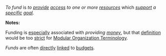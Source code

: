 *To fund* is *to [provide](https://github.com/gcassel/Modular-Organization-Terminology/blob/master/terms/provide.md) [access](https://github.com/gcassel/Modular-Organization-Terminology/blob/master/terms/access.md) to one or more [resources](https://github.com/gcassel/Modular-Organization-Terminology/blob/master/terms/resource.md)* which *[support](https://github.com/gcassel/Modular-Organization-Terminology/blob/master/terms/support.md) a [specific](https://github.com/gcassel/Modular-Organization-Terminology/blob/master/terms/support.md) [goal](https://github.com/gcassel/Modular-Organization-Terminology/blob/master/terms/goal.md)*.

**Notes:**  

Funding is [especially](https://github.com/gcassel/Modular-Organization-Terminology/blob/master/terms/specialize.md) associated with *providing [money](https://github.com/gcassel/Modular-Organization-Terminology/blob/master/terms/money.md)*, but that [definition](https://github.com/gcassel/Modular-Organization-Terminology/blob/master/terms/definition.md) would be too [strict](https://github.com/gcassel/Modular-Organization-Terminology/blob/master/terms/strict.md) for [Modular Organization Terminology](https://github.com/gcassel/Modular-Organization-Terminology/).

*Funds* are often [directly](https://github.com/gcassel/Modular-Organization-Terminology/blob/master/terms/direct.md) [linked](https://github.com/gcassel/Modular-Organization-Terminology/blob/master/terms/link.md) to [budgets](https://github.com/gcassel/Modular-Organization-Terminology/blob/master/terms/budget.md).

